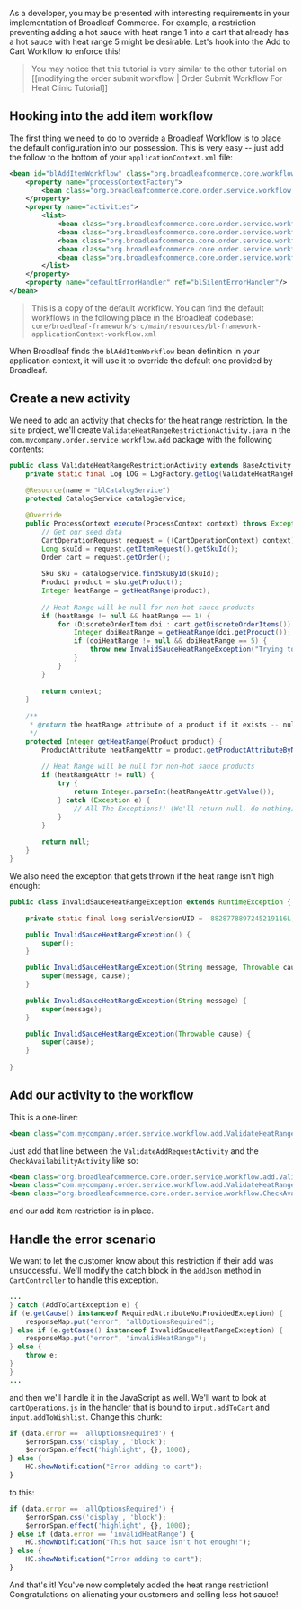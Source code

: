 As a developer, you may be presented with interesting requirements in your implementation of Broadleaf Commerce. For example, a restriction preventing adding a hot sauce with heat range 1 into a cart that already has a hot sauce with heat range 5 might be desirable. Let's hook into the Add to Cart Workflow to enforce this!

> You may notice that this tutorial is very similar to the other tutorial on [[modifying the order submit workflow | Order Submit Workflow For Heat Clinic Tutorial]]

## Hooking into the add item workflow

The first thing we need to do to override a Broadleaf Workflow is to place the default configuration into our possession. This is very easy -- just add the follow to the bottom of your `applicationContext.xml` file:

```xml
<bean id="blAddItemWorkflow" class="org.broadleafcommerce.core.workflow.SequenceProcessor">
    <property name="processContextFactory">
        <bean class="org.broadleafcommerce.core.order.service.workflow.CartOperationProcessContextFactory"/>
    </property>
    <property name="activities">
        <list>
            <bean class="org.broadleafcommerce.core.order.service.workflow.add.ValidateAddRequestActivity"/>
            <bean class="org.broadleafcommerce.core.order.service.workflow.CheckAvailabilityActivity"/>
            <bean class="org.broadleafcommerce.core.order.service.workflow.add.AddOrderItemActivity"/>
            <bean class="org.broadleafcommerce.core.order.service.workflow.add.AddFulfillmentGroupItemActivity"/>
            <bean class="org.broadleafcommerce.core.order.service.workflow.VerifyFulfillmentGroupItemsActivity"/>
        </list>
    </property>
    <property name="defaultErrorHandler" ref="blSilentErrorHandler"/>
</bean>
```

> This is a copy of the default workflow. You can find the default workflows in the following place in the Broadleaf codebase: `core/broadleaf-framework/src/main/resources/bl-framework-applicationContext-workflow.xml`

When Broadleaf finds the `blAddItemWorkflow` bean definition in your application context, it will use it to override the default one provided by Broadleaf.

## Create a new activity

We need to add an activity that checks for the heat range restriction. In the `site` project, we'll create `ValidateHeatRangeRestrictionActivity.java` in the `com.mycompany.order.service.workflow.add` package with the following contents:

```java
public class ValidateHeatRangeRestrictionActivity extends BaseActivity {
    private static final Log LOG = LogFactory.getLog(ValidateHeatRangeRestrictionActivity.class);
    
    @Resource(name = "blCatalogService")
    protected CatalogService catalogService;

    @Override
    public ProcessContext execute(ProcessContext context) throws Exception {
        // Get our seed data
        CartOperationRequest request = ((CartOperationContext) context).getSeedData();
        Long skuId = request.getItemRequest().getSkuId();
        Order cart = request.getOrder();
        
        Sku sku = catalogService.findSkuById(skuId);
        Product product = sku.getProduct();
        Integer heatRange = getHeatRange(product);
        
        // Heat Range will be null for non-hot sauce products
        if (heatRange != null && heatRange == 1) {
            for (DiscreteOrderItem doi : cart.getDiscreteOrderItems()) {
                Integer doiHeatRange = getHeatRange(doi.getProduct());
                if (doiHeatRange != null && doiHeatRange == 5) {
                    throw new InvalidSauceHeatRangeException("Trying to add heat range 1 when heat range 5 in cart");
                }
            }
        }
        
        return context;
    }
    
    /**
     * @return the heatRange attribute of a product if it exists -- null otherwise
     */
    protected Integer getHeatRange(Product product) {
        ProductAttribute heatRangeAttr = product.getProductAttributeByName("heatRange");
        
        // Heat Range will be null for non-hot sauce products
        if (heatRangeAttr != null) {
            try {
                return Integer.parseInt(heatRangeAttr.getValue());
            } catch (Exception e) { 
                // All The Exceptions!! (We'll return null, do nothing)
            }
        }
        
        return null;
    }
}
```

We also need the exception that gets thrown if the heat range isn't high enough:

```java
public class InvalidSauceHeatRangeException extends RuntimeException {

    private static final long serialVersionUID = -8828778897245219116L;

    public InvalidSauceHeatRangeException() {
        super();
    }

    public InvalidSauceHeatRangeException(String message, Throwable cause) {
        super(message, cause);
    }

    public InvalidSauceHeatRangeException(String message) {
        super(message);
    }

    public InvalidSauceHeatRangeException(Throwable cause) {
        super(cause);
    }
    
}
```

## Add our activity to the workflow

This is a one-liner:

```xml
<bean class="com.mycompany.order.service.workflow.add.ValidateHeatRangeRestrictionActivity"/>
```

Just add that line between the `ValidateAddRequestActivity` and the `CheckAvailabilityActivity` like so:

```xml
<bean class="org.broadleafcommerce.core.order.service.workflow.add.ValidateAddRequestActivity"/>
<bean class="com.mycompany.order.service.workflow.add.ValidateHeatRangeRestrictionActivity"/>
<bean class="org.broadleafcommerce.core.order.service.workflow.CheckAvailabilityActivity"/>
```

and our add item restriction is in place. 

## Handle the error scenario

We want to let the customer know about this restriction if their add was unsuccessful. We'll modify the catch block in the `addJson` method in `CartController` to handle this exception.

```java
...
} catch (AddToCartException e) {
if (e.getCause() instanceof RequiredAttributeNotProvidedException) {
    responseMap.put("error", "allOptionsRequired");
} else if (e.getCause() instanceof InvalidSauceHeatRangeException) {
    responseMap.put("error", "invalidHeatRange");
} else {
    throw e;
}
}
...
```

and then we'll handle it in the JavaScript as well. We'll want to look at `cartOperations.js` in the handler that is bound to `input.addToCart` and `input.addToWishlist`. Change this chunk:

```javascript
if (data.error == 'allOptionsRequired') {
    $errorSpan.css('display', 'block');
    $errorSpan.effect('highlight', {}, 1000);
} else {
    HC.showNotification("Error adding to cart");
}
```

to this:

```javascript
if (data.error == 'allOptionsRequired') {
    $errorSpan.css('display', 'block');
    $errorSpan.effect('highlight', {}, 1000);
} else if (data.error == 'invalidHeatRange') {
    HC.showNotification("This hot sauce isn't hot enough!");
} else {
    HC.showNotification("Error adding to cart");
}
```

And that's it! You've now completely added the heat range restriction! Congratulations on alienating your customers and selling less hot sauce!

